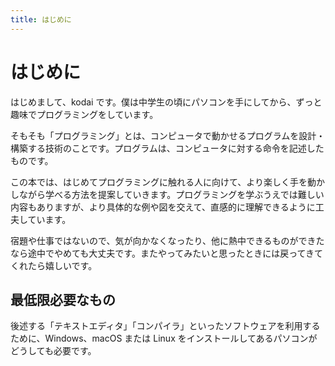 ```yaml
---
title: はじめに
---
```


# はじめに

はじめまして、kodai です。僕は中学生の頃にパソコンを手にしてから、ずっと趣味でプログラミングをしています。

そもそも「プログラミング」とは、コンピュータで動かせるプログラムを設計・構築する技術のことです。プログラムは、コンピュータに対する命令を記述したものです。

この本では、はじめてプログラミングに触れる人に向けて、より楽しく手を動かしながら学べる方法を提案していきます。プログラミングを学ぶうえでは難しい内容もありますが、より具体的な例や図を交えて、直感的に理解できるように工夫しています。

宿題や仕事ではないので、気が向かなくなったり、他に熱中できるものができたなら途中でやめても大丈夫です。またやってみたいと思ったときには戻ってきてくれたら嬉しいです。

## 最低限必要なもの

後述する「テキストエディタ」「コンパイラ」といったソフトウェアを利用するために、Windows、macOS または Linux をインストールしてあるパソコンがどうしても必要です。

